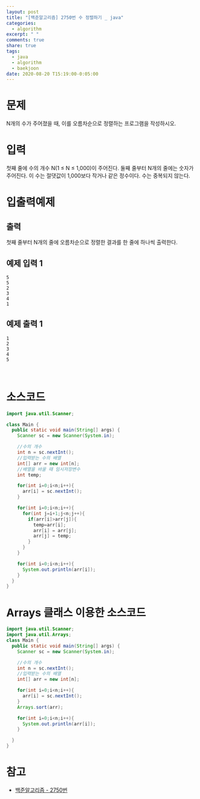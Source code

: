 ```yaml
---
layout: post
title: "[백준알고리즘] 2750번 수 정렬하기 _ java"
categories:
  - algorithm
excerpt: " "
comments: true
share: true
tags:
  - java
  - algorithm
  - baekjoon
date: 2020-08-20 T15:19:00-0:05:00
---
```


# 문제

N개의 수가 주어졌을 때, 이를 오름차순으로 정렬하는 프로그램을 작성하시오.<br/>

# 입력

첫째 줄에 수의 개수 N(1 ≤ N ≤ 1,000)이 주어진다. 둘째 줄부터 N개의 줄에는 숫자가 주어진다. 이 수는 절댓값이 1,000보다 작거나 같은 정수이다. 수는 중복되지 않는다.<br/>

# 입출력예제

## 출력

첫째 줄부터 N개의 줄에 오름차순으로 정렬한 결과를 한 줄에 하나씩 출력한다.

## 예제 입력 1

```
5
5
2
3
4
1
```

## 예제 출력 1

```
1
2
3
4
5
```

<br/>

# 소스코드

```java
import java.util.Scanner;

class Main {
  public static void main(String[] args) {
    Scanner sc = new Scanner(System.in);

    //수의 개수
    int n = sc.nextInt();
    //입력받는 수의 배열
    int[] arr = new int[n];
    //배열을 바꿀 때 임시저장변수
    int temp;

    for(int i=0;i<n;i++){
      arr[i] = sc.nextInt();
    }

    for(int i=0;i<n;i++){
      for(int j=i+1;j<n;j++){
        if(arr[i]>arr[j]){
          temp=arr[i];
          arr[i] = arr[j];
          arr[j] = temp;
        }
      }
    }

    for(int i=0;i<n;i++){
      System.out.println(arr[i]);
    }
  }
}
```

# Arrays 클래스 이용한 소스코드

```java
import java.util.Scanner;
import java.util.Arrays;
class Main {
  public static void main(String[] args) {
    Scanner sc = new Scanner(System.in);

    //수의 개수
    int n = sc.nextInt();
    //입력받는 수의 배열
    int[] arr = new int[n];

    for(int i=0;i<n;i++){
      arr[i] = sc.nextInt();
    }
    Arrays.sort(arr);

    for(int i=0;i<n;i++){
      System.out.println(arr[i]);
    }

  }
}
```

# 참고

- [백준알고리즘 - 2750번](https://www.acmicpc.net/problem/2750)
